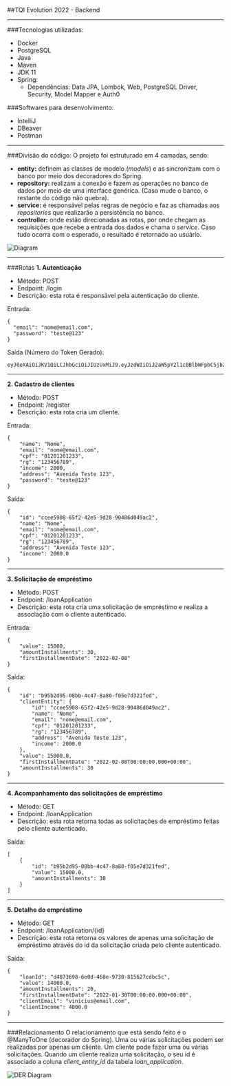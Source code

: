##TQI Evolution 2022 - Backend

---

###Tecnologias utilizadas:
- Docker
- PostgreSQL
- Java
- Maven
- JDK 11
- Spring:
  - Dependências: Data JPA, Lombok, Web, PostgreSQL Driver, Security, Model Mapper e Auth0

###Softwares para desenvolvimento:
- IntelliJ
- DBeaver
- Postman

---

###Divisão do código:
O projeto foi estruturado em 4 camadas, sendo:
 
- **entity:** definem as classes de modelo (*models*) e as sincronizam com o banco por meio dos decoradores do Spring.
- **repository:** realizam a conexão e fazem as operações no banco de dados por meio de uma interface genérica. (Caso mude o banco, o restante do código não quebra).
- **service:** é responsável pelas regras de negócio e faz as chamadas aos *repositories* que realizarão a persistência no banco.
- **controller:** onde estão direcionadas as rotas, por onde chegam as requisições que recebe a entrada dos dados e chama o *service*. Caso tudo ocorra com o esperado, o resultado é retornado ao usuário.

![Diagram](C:\tqi-diagram.png)

---

###Rotas
**1. Autenticação**
- Método: POST
- Endpoint: /login
- Descrição: esta rota é responsável pela autenticação do cliente.

Entrada:
```
{
  "email": "nome@email.com",
  "password": "teste@123"
}
```
Saída (Número do Token Gerado):
```
eyJ0eXAiOiJKV1QiLCJhbGciOiJIUzUxMiJ9.eyJzdWIiOiJ2aW5pY2l1c0BlbWFpbC5jb20iLCJleHAiOjE2NDE4NDM3Njh9.00dW_qvqQ1KCuSQPMj3DC4GAEF4vs8HBkFiSVweSxS_gFh3IzsUzkxCXavrtQLQcdmVCUDPgSQlseKrsGjXqDA
```

---

**2. Cadastro de clientes**
   - Método: POST
   - Endpoint: /register
   - Descrição: esta rota cria um cliente.

Entrada:
```
{
    "name": "Nome",
    "email": "nome@email.com",
    "cpf": "01201201233",
    "rg": "123456789",
    "income": 2000,
    "address": "Avenida Teste 123",
    "password": "teste@123"
}
```

Saída:
```
{
    "id": "ccee5908-65f2-42e5-9d28-90486d049ac2",
    "name": "Nome",
    "email": "nome@email.com",
    "cpf": "01201201233",
    "rg": "123456789",
    "address": "Avenida Teste 123",
    "income": 2000.0
}
```

---

**3. Solicitação de empréstimo**
   - Método: POST
   - Endpoint: /loanApplication
   - Descrição: esta rota cria uma solicitação de empréstimo e realiza a associação com o cliente autenticado. 

Entrada:
```
{
    "value": 15000,
    "amountInstallments": 30,
    "firstInstallmentDate": "2022-02-08"
}
```

Saída:
```
{
    "id": "b95b2d95-08bb-4c47-8a80-f05e7d321fed",
    "clientEntity": {
        "id": "ccee5908-65f2-42e5-9d28-90486d049ac2",
        "name": "Nome",
        "email": "nome@email.com",
        "cpf": "01201201233",
        "rg": "123456789",
        "address": "Avenida Teste 123",
        "income": 2000.0
    },
    "value": 15000.0,
    "firstInstallmentDate": "2022-02-08T00:00:00.000+00:00",
    "amountInstallments": 30
}
```

---

**4. Acompanhamento das solicitações de empréstimo**
   - Método: GET
   - Endpoint: /loanApplication
   - Descrição: esta rota retorna todas as solicitações de empréstimo feitas pelo cliente autenticado. 

Saída:
```
[
    {
        "id": "b95b2d95-08bb-4c47-8a80-f05e7d321fed",
        "value": 15000.0,
        "amountInstallments": 30
    }
]
```

---

**5. Detalhe do empréstimo**
   - Método: GET
   - Endpoint: /loanApplication/{id}
   - Descrição: esta rota retorna os valores de apenas uma solicitação de empréstimo através do id da solicitação criada pelo cliente autenticado. 

Saída:
```
{
    "loanId": "d4873698-6e0d-468e-9730-815627cdbc5c",
    "value": 14000.0,
    "amountInstallments": 20,
    "firstInstallmentDate": "2022-01-30T00:00:00.000+00:00",
    "clientEmail": "vinicius@email.com",
    "clientIncome": 4000.0
}
```

---

###Relacionamento 
O relacionamento que está sendo feito é o @ManyToOne (decorador do Spring). Uma ou várias solicitações podem ser realizadas por apenas um cliente. Um cliente pode fazer uma ou várias solicitações. Quando um cliente realiza uma solicitação, o seu id é associado a coluna *client_entity_id* da tabela *loan_application*.

![DER Diagram](C:\er-diagram-tqi.png)